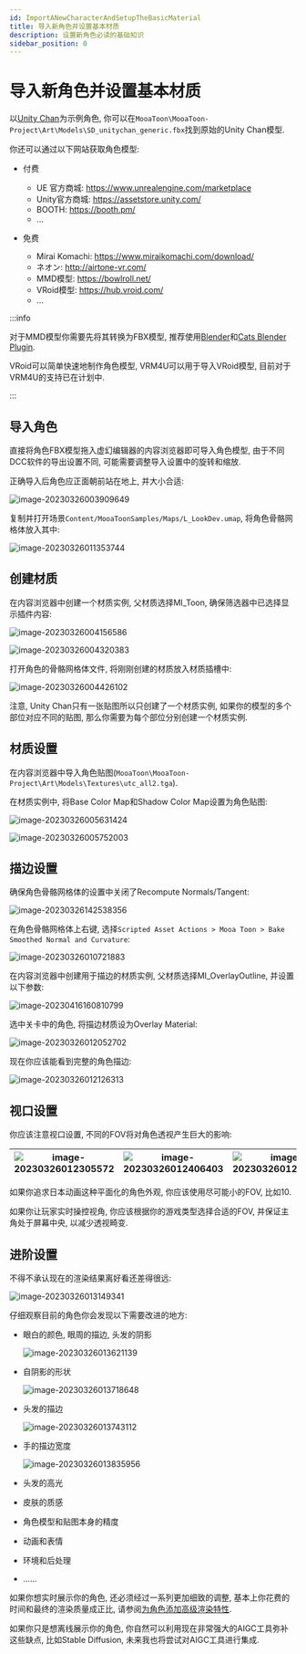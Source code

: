 ```yaml
---
id: ImportANewCharacterAndSetupTheBasicMaterial
title: 导入新角色并设置基本材质
description: 设置新角色必读的基础知识
sidebar_position: 0
---
```


# 导入新角色并设置基本材质

以[Unity Chan](https://unity-chan.com/)为示例角色, 你可以在`MooaToon\MooaToon-Project\Art\Models\SD_unitychan_generic.fbx`找到原始的Unity Chan模型.

你还可以通过以下网站获取角色模型:

- 付费
  - UE 官方商城: https://www.unrealengine.com/marketplace
  - Unity官方商城: https://assetstore.unity.com/
  - BOOTH: https://booth.pm/
  - ...

- 免费
  - Mirai Komachi: https://www.miraikomachi.com/download/
  - ネオン: http://airtone-vr.com/
  - MMD模型: https://bowlroll.net/
  - VRoid模型: https://hub.vroid.com/
  - ...

:::info

对于MMD模型你需要先将其转换为FBX模型, 推荐使用[Blender](https://www.blender.org/)和[Cats Blender Plugin](https://github.com/absolute-quantum/cats-blender-plugin).

VRoid可以简单快速地制作角色模型, VRM4U可以用于导入VRoid模型, 目前对于VRM4U的支持已在计划中.

:::

## 导入角色

直接将角色FBX模型拖入虚幻编辑器的内容浏览器即可导入角色模型, 由于不同DCC软件的导出设置不同, 可能需要调整导入设置中的旋转和缩放.

正确导入后角色应正面朝前站在地上, 并大小合适:

![image-20230326003909649](./assets/image-20230326003909649.png)

复制并打开场景`Content/MooaToonSamples/Maps/L_LookDev.umap`, 将角色骨骼网格体放入其中:

![image-20230326011353744](./assets/image-20230326011353744.png)

## 创建材质

在内容浏览器中创建一个材质实例, 父材质选择MI_Toon, 确保筛选器中已选择显示插件内容: 

![image-20230326004156586](./assets/image-20230326004156586.png)

![image-20230326004320383](./assets/image-20230326004320383.png)

打开角色的骨骼网格体文件, 将刚刚创建的材质放入材质插槽中:

![image-20230326004426102](./assets/image-20230326004426102.png)

注意, Unity Chan只有一张贴图所以只创建了一个材质实例, 如果你的模型的多个部位对应不同的贴图, 那么你需要为每个部位分别创建一个材质实例.

## 材质设置

在内容浏览器中导入角色贴图(`MooaToon\MooaToon-Project\Art\Models\Textures\utc_all2.tga`).

在材质实例中, 将Base Color Map和Shadow Color Map设置为角色贴图:

![image-20230326005631424](./assets/image-20230326005631424.png)

![image-20230326005752003](./assets/image-20230326005752003.png)

## 描边设置

确保角色骨骼网格体的设置中关闭了Recompute Normals/Tangent:

![image-20230326142538356](./assets/image-20230326142538356.png)

在角色骨骼网格体上右键, 选择`Scripted Asset Actions > Mooa Toon > Bake Smoothed Normal and Curvature`:

![image-20230326010721883](./assets/image-20230326010721883.png)

在内容浏览器中创建用于描边的材质实例, 父材质选择MI_OverlayOutline, 并设置以下参数:

![image-20230416160810799](./assets/image-20230416160810799.png)

选中关卡中的角色, 将描边材质设为Overlay Material:

![image-20230326012052702](./assets/image-20230326012052702.png)

现在你应该能看到完整的角色描边:

![image-20230326012126313](./assets/image-20230326012126313.png)

## 视口设置

你应该注意视口设置, 不同的FOV将对角色透视产生巨大的影响:

| ![image-20230326012305572](./assets/image-20230326012305572.png) | ![image-20230326012406403](./assets/image-20230326012406403.png) | ![image-20230326012439049](./assets/image-20230326012439049.png) |
| ------------------------------------------------------------ | ------------------------------------------------------------ | ------------------------------------------------------------ |

如果你追求日本动画这种平面化的角色外观, 你应该使用尽可能小的FOV, 比如10.

如果你让玩家实时操控视角, 你应该根据你的游戏类型选择合适的FOV, 并保证主角处于屏幕中央, 以减少透视畸变.

## 进阶设置

不得不承认现在的渲染结果离好看还差得很远:

![image-20230326013149341](./assets/image-20230326013149341.png)

仔细观察目前的角色你会发现以下需要改进的地方:

- 眼白的颜色, 眼周的描边, 头发的阴影

  ![image-20230326013621139](./assets/image-20230326013621139.png)

- 自阴影的形状

  ![image-20230326013718648](./assets/image-20230326013718648.png)

- 头发的描边

  ![image-20230326013743112](./assets/image-20230326013743112.png)

- 手的描边宽度

  ![image-20230326013835956](./assets/image-20230326013835956.png)

- 头发的高光

- 皮肤的质感

- 角色模型和贴图本身的精度

- 动画和表情

- 环境和后处理

- ......

如果你想实时展示你的角色, 还必须经过一系列更加细致的调整, 基本上你花费的时间和最终的渲染质量成正比, 请参阅[为角色添加高级渲染特性](/docs/Tutorial/AddAdvancedRenderingFeaturesToCharacters/).

如果你只是想离线展示你的角色, 你自然可以利用现在非常强大的AIGC工具弥补这些缺点, 比如Stable Diffusion, 未来我也将尝试对AIGC工具进行集成.



















